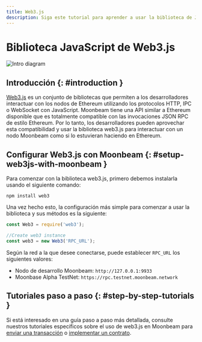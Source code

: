 ```yaml
---
title: Web3.js
description: Siga este tutorial para aprender a usar la biblioteca de JavaScript Ethereum Web3 para implementar contratos inteligentes de Solidity en Moonbeam.
---
```

# Biblioteca JavaScript de Web3.js

![Intro diagram](/images/integrations/integrations-web3js-banner.png)

## Introducción {: #introduction } 

[Web3.js](https://web3js.readthedocs.io/) es un conjunto de bibliotecas que permiten a los desarrolladores interactuar con los nodos de Ethereum utilizando los protocolos HTTP, IPC o WebSocket con JavaScript. Moonbeam tiene una API similar a Ethereum disponible que es totalmente compatible con las invocaciones JSON RPC de estilo Ethereum. Por lo tanto, los desarrolladores pueden aprovechar esta compatibilidad y usar la biblioteca web3.js para interactuar con un nodo Moonbeam como si lo estuvieran haciendo en Ethereum.

## Configurar Web3.js con Moonbeam {: #setup-web3js-with-moonbeam } 

Para comenzar con la biblioteca web3.js, primero debemos instalarla usando el siguiente comando:

```
npm install web3
```

Una vez hecho esto, la configuración más simple para comenzar a usar la biblioteca y sus métodos es la siguiente:

```js
const Web3 = require('web3');

//Create web3 instance
const web3 = new Web3('RPC_URL');
```

Según la red a la que desee conectarse, puede establecer `RPC_URL` los siguientes valores:

 - Nodo de desarrollo Moonbeam:  `http://127.0.0.1:9933`
 - Moonbase Alpha TestNet: `https://rpc.testnet.moonbeam.network`

## Tutoriales paso a paso {: #step-by-step-tutorials } 

Si está interesado en una guía paso a paso más detallada, consulte nuestros tutoriales específicos sobre el uso de web3.js en Moonbeam para [enviar una transacción](/getting-started/local-node/send-transaction/) o [implementar un contrato](/getting-started/local-node/deploy-contract/).

